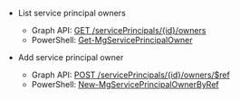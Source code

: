 - List service principal owners
  - Graph API: [GET /servicePrincipals/{id}/owners](https://docs.microsoft.com/graph/api/serviceprincipal-list-owners?view=graph-rest-1.0&tabs=http)
  - PowerShell: [Get-MgServicePrincipalOwner](https://docs.microsoft.com/powershell/module/microsoft.graph.applications/get-mgserviceprincipalowner?view=graph-powershell-1.0)
  
- Add service principal owner
  - Graph API: [POST /servicePrincipals/{id}/owners/$ref](https://docs.microsoft.com/graph/api/serviceprincipal-post-owners?view=graph-rest-1.0&tabs=http)
  - PowerShell: [New-MgServicePrincipalOwnerByRef](https://docs.microsoft.com/powershell/module/microsoft.graph.applications/new-mgserviceprincipalownerbyref?view=graph-powershell-1.0)
